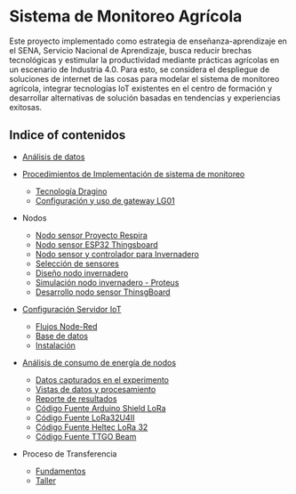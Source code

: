 # Sistema de Monitoreo Agrícola
Este proyecto implementado como estrategia de enseñanza-aprendizaje en el SENA, Servicio Nacional de Aprendizaje, busca reducir brechas tecnológicas y estimular la productividad mediante prácticas agrícolas en un escenario de Industria 4.0.  Para esto, se considera el despliegue de soluciones de internet de las cosas para modelar el sistema de monitoreo agrícola, integrar tecnologías IoT existentes en el centro de formación y desarrollar alternativas de solución basadas en tendencias y experiencias exitosas. 
## Indice of contenidos
- [Análisis de datos](AnDatSistMon/README.md)
- [Procedimientos de Implementación de sistema de monitoreo](Procedimientos/README.md)
    -  [Tecnología Dragino](Procedimientos/1.%20InstDragino.pdf)
    -  [Configuración y uso de gateway LG01](Procedimientos/2.%20HabRedLG01.pdf)
- Nodos
    - [Nodo sensor Proyecto Respira](respira_fiware_sena/README.md)
    - [Nodo sensor ESP32 Thingsboard](Esp32ThB/README.md)
    - [Nodo sensor y controlador para Invernadero](Invernadero/README.md)
    - [Selección de sensores](Procedimientos/3.%20RevSensVarInv.pdf)
    - [Diseño nodo invernadero](Procedimientos/4.%20DesNodInv.pdf)
    - [Simulación nodo invernadero - Proteus](Procedimientos/InvFinConfHWComp1.1.pdsprj)
    - [Desarrollo nodo sensor ThinsgBoard](Procedimientos/6.%20InstThingsboard.pdf)
- [Configuración Servidor IoT](ServIoTAgr/README.md)
    - [Flujos Node-Red](ServIoTAgr/flows.json)
    - [Base de datos](ServIoTAgr/BDSistMon.mwb)
    - [Instalación](Procedimientos/5.%20InstServUbIoT.pdf)
- [Análisis de consumo de energía de nodos](AnaConsEnerg/README.md)
    - [Datos capturados en el experimento](AnaConsEnerg/CompNodosFinalConsumo.TDM )
    - [Vistas de datos y procesamiento](AnaConsEnerg/Nodos-Final-Consumo.TDV)
    - [Reporte de resultados](AnaConsEnerg/CompEnergíaTarjetas.TDR)
    - [Código Fuente Arduino Shield LoRa](AnaConsEnerg/nodo-arduino.zip)
    - [Código Fuente LoRa32U4II](AnaConsEnerg/nodo-lora32u4ii.zip)
    - [Código Fuente Heltec LoRa 32](AnaConsEnerg/nodo-HeltecLoRa.zip)
    - [Código Fuente TTGO Beam](AnaConsEnerg/nodo-TTGOBeam.zip)

- Proceso de Transferencia
    - [Fundamentos](Transferencia/Apoyo%20Cap%20ENI%20-%20NutAgrSENA.pdf)
    - [Taller](Transferencia/AprIoTAgr_Presencial.pdf)